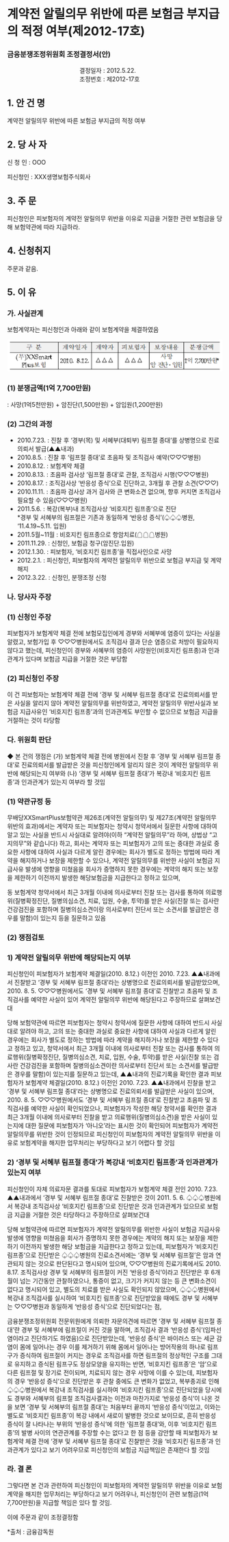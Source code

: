 # 계약전 알릴의무 위반에 따른 보험금 부지급의 적정 여부(제2012-17호)


### 금융분쟁조정위원회 조정결정서(안)

&nbsp;&nbsp;&nbsp;&nbsp;&nbsp;&nbsp;&nbsp;&nbsp;&nbsp;&nbsp; &nbsp;&nbsp;&nbsp;&nbsp;&nbsp;&nbsp;&nbsp;&nbsp;&nbsp;&nbsp; &nbsp;&nbsp;&nbsp;&nbsp;&nbsp;&nbsp;&nbsp;&nbsp;&nbsp;&nbsp; &nbsp;&nbsp;&nbsp;&nbsp;&nbsp;&nbsp;&nbsp;&nbsp;&nbsp;&nbsp;결정일자 : 2012.5.22.<br>&nbsp;&nbsp;&nbsp;&nbsp;&nbsp;&nbsp;&nbsp;&nbsp;&nbsp;&nbsp; &nbsp;&nbsp;&nbsp;&nbsp;&nbsp;&nbsp;&nbsp;&nbsp;&nbsp;&nbsp; &nbsp;&nbsp;&nbsp;&nbsp;&nbsp;&nbsp;&nbsp;&nbsp;&nbsp;&nbsp; &nbsp;&nbsp;&nbsp;&nbsp;&nbsp;&nbsp;&nbsp;&nbsp;&nbsp;&nbsp;조정번호 : 제2012-17호

## 1. 안 건 명
계약전 알릴의무 위반에 따른 보험금 부지급의 적정 여부

## 2. 당 사 자 

신 청 인  : OOO

피신청인  : XXX생명보험주식회사

## 3. 주    문

피신청인은 피보험자의 계약전 알릴의무 위반을 이유로 지급을 거절한 관련 보험금을 당해 보험약관에 따라 지급하라.

## 4. 신청취지 

주문과 같음.


## 5. 이   유 

### 가. 사실관계
 
보험계약자는 피신청인과 아래와 같이 보험계약을 체결하였음

![alt image](https://raw.githubusercontent.com/aijinet/bodoc-claim-contents/master/contents/images/148_1.PNG)

<!--
구 분
계약일자
계약자
피보험자
보장내용
분쟁금액
(무)XXSmart
Plus보험
2010. 8.12.
△△△
△△△ 
사망
암 진단․입원
1억 7,700만원*
-->

### (1) 분쟁금액(1억 7,700만원)
: 사망(1억5천만원) + 암진단(1,500만원) + 암입원(1,200만원) 


### (2) 그간의 과정

* 2010.7.23. : 진찰 후 ‘경부(목) 및 서혜부(대퇴부) 림프절 종대’를 상병명으로 진료의뢰서 발급(▲▲내과)
* 2010.8.5. : 진찰 후 ‘림프절 종대’로 초음파 및 조직검사 예약(♡♡♡병원)
* 2010.8.12. : 보험계약 체결 
* 2010.8.13. : 초음파 검사상 ‘림프절 종대’로 관찰, 조직검사 시행(♡♡♡병원)
* 2010.8.17. : 조직검사상 ‘반응성 증식’으로 진단하고, 3개월 후 관찰 소견(♡♡♡)
* 2010.11.11. : 초음파 검사상 과거 검사와 큰 변화소견 없으며, 향후 커지면 조직검사 필요할 수 있음(♡♡♡병원)
* 2011.5.6. : 복강(복부)내 조직검사상 ‘비호지킨 림프종’으로 진단<Br>
*경부 및 서혜부의 림프절은 기존과 동일하게 ‘반응성 증식’(♤♤♤병원, ‘11.4.19~5.11. 입원)
* 2011.5월~11월 : 비호지킨 림프종으로 항암치료(☖☖☖병원)
* 2011.11.29. : 신청인, 보험금 청구(암진단․입원)
* 2012.1.30. : 피보험자, ‘비호지킨 림프종’을 직접사인으로 사망
* 2012.2.1. : 피신청인, 피보험자의 계약전 알릴의무 위반으로 보험금 부지급 및 계약해지
* 2012.3.22. : 신청인, 분쟁조정 신청

### 나. 당사자 주장 

### (1) 신청인 주장 

피보험자가 보험계약 체결 전에 보험모집인에게 경부와 서혜부에 염증이 있다는 사실을 알렸고, 보험가입 후 ♡♡♡병원에서도 조직검사 결과 단순 염증으로 처방이 필요하지 않다고 했는데, 피신청인이 경부와 서혜부의 염증이 사망원인(비호지킨 림프종)과 인과관계가 있다며 보험금 지급을 거절한 것은 부당함

### (2) 피신청인 주장

이 건 피보험자는 보험계약 체결 전에 ‘경부 및 서혜부 림프절 종대’로 진료의뢰서를 받은 사실을 알리지 않아 계약전 알릴의무를 위반하였고, 계약전 알릴의무 위반사실과 보험금 지급사유인 ‘비호지킨 림프종’과의 인과관계도 부인할 수 없으므로 보험금 지급을 거절하는 것이 타당함

### 다. 위원회 판단

◆ 본 건의 쟁점은 (가) 보험계약 체결 전에 병원에서 진찰 후 ‘경부 및 서혜부 림프절 종대’로 진료의뢰서를 발급받은 것을 피신청인에게 알리지 않은 것이 계약전 알릴의무 위반에 해당되는지 여부와 (나) ‘경부 및 서혜부 림프절 종대’가 복강내 ‘비호지킨 림프종’과 인과관계가 있는지 여부라 할 것임

### (1) 약관규정 등  

무배당XXSmartPlus보험약관 제26조(계약전 알릴의무) 및 제27조(계약전 알릴의무 위반의 효과)에서는 계약자 또는 피보험자는 청약시 청약서에서 질문한 사항에 대하여 알고 있는 사실을 반드시 사실대로 알려야(이하 “계약전 알릴의무”라 하며, 상법상 “고지의무”와 같습니다) 하고, 회사는 계약자 또는 피보험자가 고의 또는 중대한 과실로 중요한 사항에 대하여 사실과 다르게 알린 경우에는 회사가 별도로 정하는 방법에 따라 계약을 해지하거나 보장을 제한할 수 있으나, 계약전 알릴의무를 위반한 사실이 보험금 지급사유 발생에 영향을 미쳤음을 회사가 증명하지 못한 경우에는 계약의 해지 또는 보장을 제한하기 이전까지 발생한 해당보험금을 지급한다고 정하고 있으며,

동 보험계약 청약서에서 최근 3개월 이내에 의사로부터 진찰 또는 검사를 통하여 의료행위(질병확정진단, 질병의심소견, 치료, 입원, 수술, 투약)를 받은 사실(진찰 또는 검사란 건강검진을 포함하며 질병의심소견이랑 의사로부터 진단서 또는 소견서를 발급받은 경우를 말함)이 있는지 등을 질문하고 있음

### (2) 쟁점검토  

### 1) 계약전 알릴의무 위반에 해당되는지 여부

피신청인이 피보험자가 보험계약 체결일(2010. 8.12.) 이전인 2010. 7.23. ▲▲내과에서 진찰받고 ‘경부 및 서혜부 림프절 종대’라는 상병명으로 진료의뢰서를 발급받았으며, 2010. 8. 5. ♡♡♡병원에서도 ‘경부 및 서혜부 림프절 종대’로 진찰받고 초음파 및 조직검사를 예약한 사실이 있어 계약전 알릴의무 위반에 해당된다고 주장하므로 살펴보건대

당해 보험약관에 따르면 피보험자는 청약시 청약서에 질문한 사항에 대하여 반드시 사실대로 알려야 하고, 고의 또는 중대한 과실로 중요한 사항에 대하여 사실과 다르게 알린 경우에는 회사가 별도로 정하는 방법에 따라 계약을 해지하거나 보장을 제한할 수 있다고 정하고 있고, 청약서에서 최근 3개월 이내에 의사로부터 진찰 또는 검사를 통하여 의료행위(질병확정진단, 질병의심소견, 치료, 입원, 수술, 투약)를 받은 사실(진찰 또는 검사란 건강검진을 포함하며 질병의심소견이란 의사로부터 진단서 또는 소견서를 발급받은 경우를 말함)이 있는지를 질문하고 있는데, ▲▲내과의 진료기록을 확인한 결과 피보험자가 보험계약 체결일(2010. 8.12.) 이전인 2010. 7.23. ▲▲내과에서 진찰을 받고 ‘경부 및 서혜부 림프절 종대’라는 상병명으로 진료의뢰서를 발급받은 사실이 있으며, 2010. 8. 5. ♡♡♡병원에서도 ‘경부 및 서혜부 림프절 종대’로 진찰받고 초음파 및 조직검사를 예약한 사실이 확인되었으나, 피보험자가 작성한 해당 청약서를 확인한 결과 최근 3개월 이내에 의사로부터 진찰을 받고 의료행위(질병의심소견)을 받은 사실이 있는지에 대한 질문에 피보험자가 ‘아니오’라는 표시한 것이 확인되어 피보험자가 계약전 알릴의무를 위반한 것이 인정되므로 피신청인이 피보험자의 계약전 알릴의무 위반을 이유로 보험계약을 해지한 업무처리는 부당하다고 보기 어렵다 할 것임



### 2) ‘경부 및 서혜부 림프절 종대’가 복강내 ‘비호지킨 림프종’과 인과관계가 있는지 여부

피신청인이 자체 의료자문 결과를 토대로 피보험자가 보험계약 체결 전인 2010. 7.23. ▲▲내과에서 ‘경부 및 서혜부 림프절 종대’로 진찰받은 것이 2011. 5. 6. ♤♤♤병원에서 복강내 조직검사상 ‘비호지킨 림프종’으로 진단받은 것과 인과관계가 있으므로 보험금 지급을 거절한 것은 타당하다고 주장하므로 살펴보건대

당해 보험약관에 따르면 피보험자가 계약전 알릴의무를 위반한 사실이 보험금 지급사유 발생에 영향을 미쳤음을 회사가 증명하지 못한 경우에는 계약의 해지 또는 보장을 제한하기 이전까지 발생한 해당 보험금을 지급한다고 정하고 있는데, 피보험자가 ‘비호지킨 림프종’으로 진단받은 ♤♤♤병원의 진료소견서에는 ‘경부 및 서혜부 림프절’은 암과 연관되지 않는 것으로 판단된다고 명시되어 있으며, ♡♡♡병원의 진료기록에서도 2010. 8.17. 조직검사상 경부 및 서혜부의 림프절이 커진 ‘반응성 증식’이라고 진단받은 후 6개월이 넘는 기간동안 관찰하였으나, 통증이 없고, 크기가 커지지 않는 등 큰 변화소견이 없다고 명시되어 있고, 별도의 치료를 받은 사실도 확인되지 않았으며, ♤♤♤병원에서 복강내 조직검사를 실시하여 ‘비호지킨 림프종’으로 진단받았을 때에도 경부 및 서혜부는 ♡♡♡병원과 동일하게 ‘반응성 증식’으로 진단되었다는 점,       


금융분쟁조정위원회 전문위원에게 의뢰한 자문의견에 따르면 ‘경부 및 서혜부 림프절 종대’란 경부 및 서혜부에 림프절이 커진 것을 말하며, 조직검사 결과 ‘반응성 증식’(임파선염이라고 진단하기도 하였음)으로 진단받았는데, ‘반응성 증식’은 바이러스 또는 세균 감염이 몸에 일어나는 경우 이를 제거하기 위해 몸에서 일어나는 방어작용의 하나로 림프구가 증식하여 림프절이 커지는 경우로 조직검사를 하면 림프절의 정상적인 구조를 그대로 유지하고 증식된 림프구도 정상모양을 유지하는 반면, ‘비호지킨 림프종’은 ‘암’으로 다른 림프절 및 장기로 전이되며, 치료되지 않는 경우 사망에 이를 수 있는데, 피보험자의 경우 ‘반응성 증식’으로 진단받은 후 관찰 중에도 큰 변화가 없었고, 복부종괴로 인해 ♤♤♤병원에서 복강내 조직검사를 실시하여 ‘비호지킨 림프종’으로 진단되었을 당시에도 경부와 서혜부의 림프절 조직검사결과는 이전과 마찬가지로 ‘반응성 증식’이 나온 것을 보면 ‘경부 및 서혜부의 림프절 종대’는 처음부터 끝까지 ‘반응성 증식’이었고, 이와는 별도로 ‘비호지킨 림프종’이 복강 내에서 새로이 발병한 것으로 보이므로, 흔히 반응성 증식이 잘 나타나는 부위의 ‘반응성 증식’에 의한 ‘림프절 종대’와, 이후 ‘비호지킨 림프종’의 발병 사이의 연관관계를 주장할 수는 없다고 한 점 등을 감안할 때 피보험자가 보험계약 체결 전에 ‘경부 및 서혜부 림프절 종대’로 진찰받은 것을 ‘비호지킨 림프종’과 인과관계가 있다고 보기 어려우므로 피신청인의 보험금 지급책임은 존재한다 할 것임


### 라. 결 론   

그렇다면 본 건과 관련하여 피신청인이 피보험자의 계약전 알릴의무 위반을 이유로 보험계약을 해지한 업무처리는 부당하다고 보기 어려우나, 피신청인이 관련 보험금(1억 7,700만원)을 지급할 책임은 있다 할 것임.

이에 주문과 같이 조정결정함 

*출처 : 금융감독원
